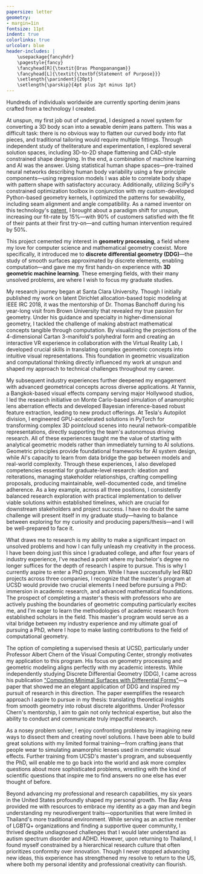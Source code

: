 ```yaml
---
papersize: letter
geometry:
- margin=1in
fontsize: 11pt
indent: true
colorlinks: true
urlcolor: blue
header-includes: |
    \usepackage{fancyhdr}
    \pagestyle{fancy}
    \fancyhead[R]{\textit{Oras Phongpanangam}}
    \fancyhead[L]{\textit{\textbf{Statement of Purpose}}}
    \setlength{\parindent}{20pt}
    \setlength{\parskip}{4pt plus 2pt minus 1pt}
---
```

Hundreds of individuals worldwide are currently sporting denim jeans crafted from a technology I created. 

At unspun, my first job out of undergrad, I designed a novel system for converting a 3D body scan into a sewable denim jeans pattern. This was a difficult task: there is no obvious way to flatten our curved body into flat pieces, and traditional tailoring would require multiple fittings. Through independent study of theliterature and experimentation, I explored several solution spaces, including 3D-to-2D shape flattening and CAD-style constrained shape designing. In the end, a combination of machine learning and AI was the answer. Using statistical human shape spaces—pre-trained neural networks describing human body variability using a few principle components—using regression models I was able to correlate body shape with pattern shape with satisfactory accuracy. Additionally, utilizing SciPy's constrained optimization toolbox in conjunction with my custom-developed Python-based geometry kernels, I optimized the patterns for sewability, including seam alignment and angle compatibility. As a named inventor on this technology's [patent](https://patentcenter.uspto.gov/applications/PCT%2FUS23%2F11979), I brought about a paradigm shift for unspun, increasing our fit-rate by 15%—with 90% of customers satisfied with the fit of their pants at their first try-on—and cutting human intervention required by 50%. 

This project cemented my interest in **geometry processing**, a field where my love for computer science and mathematical geometry coexist. More specifically, it introduced me to **discrete differential geometry (DDG)**—the study of smooth surfaces approximated by discrete elements, enabling computation—and gave me my first hands-on experience with **3D geometric machine learning**. These emerging fields, with their many unsolved problems, are where I wish to focus my graduate studies.

My research journey began at Santa Clara University. Though I initially published my work on latent Dirichlet allocation-based topic modeling at IEEE IRC 2018, it was the mentorship of Dr. Thomas Banchoff during his year-long visit from Brown University that revealed my true passion for geometry. Under his guidance and specialty in higher-dimensional geometry, I tackled the challenge of making abstract mathematical concepts tangible through computation. By visualizing the projections of the 4-dimensional Cartan 3-manifold's polyhedral form and creating an interactive VR experience in collaboration with the Virtual Reality Lab, I developed crucial skills in translating complex geometric concepts into intuitive visual representations. This foundation in geometric visualization and computational thinking directly influenced my work at unspun and shaped my approach to technical challenges throughout my career.

My subsequent industry experiences further deepened my engagement with advanced geometrical concepts across diverse applications. At Yannix, a Bangkok-based visual effects company serving major Hollywood studios, I led the research initiative on Monte Carlo-based simulation of anamorphic lens aberration effects and developed Bayesian inference-based robust feature extraction, leading to new product offerings. At Tesla's Autopilot division, I engineered GPU-accelerated solutions in PyTorch for transforming complex 3D pointcloud scenes into neural network-compatible representations, directly supporting the team's autonomous driving research. All of these experiences taught me the value of starting with analytical geometric  models rather than immediately turning to AI solutions. Geometric principles provide foundational frameworks for AI system design, while AI's capacity to learn from data bridge the gap between models and real-world complexity. 
Through these experiences, I also developed competencies essential for graduate-level research: ideation and reiterations, managing stakeholder relationships, crafting compelling proposals, producing maintainable, well-documented code, and timeline adherence. As a key example, across all three positions, I consistently balanced research exploration with practical implementation to deliver viable solutions within established timelines, which are crucial for downstream stakeholders and project success. I have no doubt the same challenge will present itself in my graduate study—having to balance between exploring for my curiosity and producing papers/thesis—and I will be well-prepared to face it. 

What draws me to research is my ability to make a significant impact on unsolved problems and how I can fully unleash my creativity in the process. I have been doing just this since I graduated college, and after four years of industry experience, I've reached a point where my bachelor's degree no longer suffices for the depth of research I aspire to pursue. This is why I currently aspire to enter a PhD program. While I have successfully led R&D projects across three companies, I recognize that the master's program at UCSD would provide two crucial elements I need before pursuing a PhD: immersion in academic research, and advanced mathematical foundations. The prospect of completing a master's thesis with professors who are actively pushing the boundaries of geometric computing particularly excites me, and I'm eager to learn the methodologies of academic research from established scholars in the field. This master's program would serve as a vital bridge between my industry experience and my ultimate goal of pursuing a PhD, where I hope to make lasting contributions to the field of computational geometry.

The option of completing a supervised thesis at UCSD, particularly under Professor Albert Chern of the Visual Computing Center, strongly motivates my application to this program. His focus on geometry processing and geometric modeling aligns perfectly with my academic interests. While independently studying Discrete Differential Geometry (DDG), I came across his publication ["Computing Minimal Surfaces with Differential Forms"](https://cseweb.ucsd.edu/~alchern/projects/MinimalCurrent/)—a paper that showed me an elegant application of DDG and inspired my pursuit of research in this direction. The paper exemplifies the research approach I aspire to pursue in my thesis: translating theoretical insights from smooth geometry into robust discrete algorithms. Under Professor Chern's mentorship, I aim to gain not only technical expertise, but also the ability to conduct and communicate truly impactful research.

As a nosey problem solver, I enjoy confronting problems by imagining new ways to dissect them and creating novel solutions. I have been able to build great solutions with my limited formal training—from crafting jeans that people wear to simulating anamorphic lenses used in cinematic visual effects. Further training from UCSD's  master's program, and subsequently the PhD,  will enable me to go back into the world and ask more complex questions about more sophisticated problems, wrestling with the kind of scientific questions that inspire me to find answers no one else has ever thought of before.

Beyond advancing my professional and research capabilities, my six years in the United States profoundly shaped my personal growth. The Bay Area provided me with resources to embrace my identity as a gay man and begin understanding my neurodivergent traits—opportunities that were limited in Thailand's more traditional environment. While serving as an active member of LGBTQ+ organizations and finding a supportive queer community, I thrived despite undiagnosed challenges that I would later understand as autism spectrum disorder and ADHD. However, upon returning to Thailand, I found myself constrained by a hierarchical research culture that often prioritizes conformity over innovation. Though I never stopped advancing new ideas, this experience has strengthened my resolve to return to the US, where both my personal identity and professional creativity can flourish.
